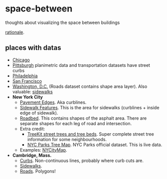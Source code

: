 # space-between
thoughts about visualizing the space between buildings

[rationale](https://medium.com/@saikofish/the-space-between-78ac42fea728).

## places with datas

- [Chicago](https://data.cityofchicago.org/Transportation/Boundaries-Curb-Lines/5gv8-ktcg)
- [Pittsburgh](http://pittsburghpa.gov/dcp/gis/gis-data-new) planimetric data and transportation datasets have street curbs
- [Philadelphia](http://www.pasda.psu.edu/uci/MetadataDisplay.aspx?entry=PASDA&file=PhiladelphiaCurbEdges201201.xml&dataset=169)
- [San Francisco](https://data.sfgov.org/Geographic-Locations-and-Boundaries/City-curbs-and-islands-Zipped-Shapefile-Format-/nvxg-zay4?)
- [Washington, D.C.](http://opendata.dc.gov/datasets/e8299c86b4014f109fedd7e95ae20d52_61) (Roads dataset contains shape area layer). Also valuable: [sidewalks](http://opendata.dc.gov/datasets/2347fa1f3fd9412dbf11aa6441ddca8b_83)
- **New York City** 
    - [Pavement Edges](https://data.cityofnewyork.us/Environment/New-York-City-Pavement-Edges/x9uq-u3qs). Aka curblines.
    - [Sidewalk Features](https://data.cityofnewyork.us/City-Government/Sidewalk-Features/vfx9-tbb6). This is the area for sidewalks (curblines + inside edge of sidewalk).
    - [Roadbed](https://data.cityofnewyork.us/City-Government/Roadbed/xgwd-7vhd). This contains shapes of the asphalt area. There are separate shapes for each leg of road and intersection.
    - Extra credit:
      - [TreeKit street trees and tree beds](http://treekit.org/map/). Super complete street tree information for some neighbourhoods.
      - [NYC Parks Tree Map](https://tree-map.nycgovparks.org/#treeinfo-183882). NYC Parks official dataset. This is live data.
    - Examples: [NYCityMap](http://maps.nyc.gov/doitt/nycitymap/?z=8&p=990753,205789&c=GISBasic).
- **Cambridge, Mass.**
    - [Curbs](https://github.com/cambridgegis/cambridgegis_data/blob/master/Basemap/Curbs/BASEMAP_Curbs.geojson). Non-continuous lines, probably where curb cuts are.
    - [Sidewalks](https://github.com/cambridgegis/cambridgegis_data/blob/master/Basemap/Sidewalks/BASEMAP_Sidewalks.geojson).
    - [Roads](https://github.com/cambridgegis/cambridgegis_data/blob/master/Basemap/Roads/BASEMAP_Roads.geojson). Polygons!
